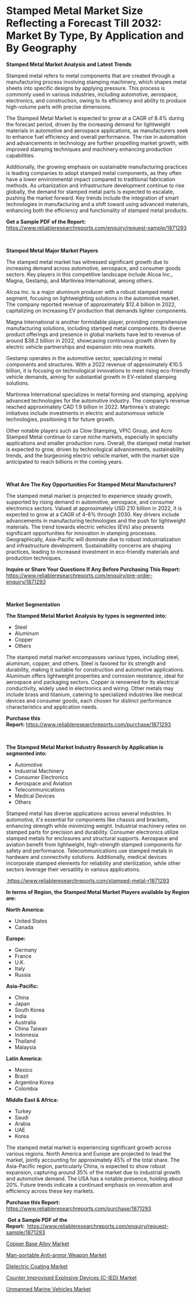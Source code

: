 <p><h1>Stamped Metal Market Size Reflecting a Forecast Till 2032: Market By Type, By Application and By Geography</h1></p><p><strong>Stamped Metal Market Analysis and Latest Trends</strong></p>
<p><p>Stamped metal refers to metal components that are created through a manufacturing process involving stamping machinery, which shapes metal sheets into specific designs by applying pressure. This process is commonly used in various industries, including automotive, aerospace, electronics, and construction, owing to its efficiency and ability to produce high-volume parts with precise dimensions.</p><p>The Stamped Metal Market is expected to grow at a CAGR of 8.4% during the forecast period, driven by the increasing demand for lightweight materials in automotive and aerospace applications, as manufacturers seek to enhance fuel efficiency and overall performance. The rise in automation and advancements in technology are further propelling market growth, with improved stamping techniques and machinery enhancing production capabilities.</p><p>Additionally, the growing emphasis on sustainable manufacturing practices is leading companies to adopt stamped metal components, as they often have a lower environmental impact compared to traditional fabrication methods. As urbanization and infrastructure development continue to rise globally, the demand for stamped metal parts is expected to escalate, pushing the market forward. Key trends include the integration of smart technologies in manufacturing and a shift toward using advanced materials, enhancing both the efficiency and functionality of stamped metal products.</p></p>
<p><strong>Get a Sample PDF of the Report:&nbsp;</strong> <a href="https://www.reliableresearchreports.com/enquiry/request-sample/1871293?utm_campaign=24&utm_medium=2&utm_source=Github&utm_content=ia&utm_term=31012025&utm_id=stamped-metal">https://www.reliableresearchreports.com/enquiry/request-sample/1871293</a></p>
<p>&nbsp;</p>
<p><strong>Stamped Metal Major Market Players</strong></p>
<p><p>The stamped metal market has witnessed significant growth due to increasing demand across automotive, aerospace, and consumer goods sectors. Key players in this competitive landscape include Alcoa Inc., Magna, Gestamp, and Martinrea International, among others. </p><p>Alcoa Inc. is a major aluminum producer with a robust stamped metal segment, focusing on lightweighting solutions in the automotive market. The company reported revenue of approximately $12.4 billion in 2022, capitalizing on increasing EV production that demands lighter components.</p><p>Magna International is another formidable player, providing comprehensive manufacturing solutions, including stamped metal components. Its diverse product offerings and presence in global markets have led to revenue of around $38.2 billion in 2022, showcasing continuous growth driven by electric vehicle partnerships and expansion into new markets.</p><p>Gestamp operates in the automotive sector, specializing in metal components and structures. With a 2022 revenue of approximately €10.5 billion, it is focusing on technological innovations to meet rising eco-friendly vehicle demands, aiming for substantial growth in EV-related stamping solutions.</p><p>Martinrea International specializes in metal forming and stamping, applying advanced technologies for the automotive industry. The company’s revenue reached approximately CAD 1.9 billion in 2022. Martinrea's strategic initiatives include investments in electric and autonomous vehicle technologies, positioning it for future growth.</p><p>Other notable players such as Clow Stamping, VPIC Group, and Acro Stamped Metal continue to carve niche markets, especially in specialty applications and smaller production runs. Overall, the stamped metal market is expected to grow, driven by technological advancements, sustainability trends, and the burgeoning electric vehicle market, with the market size anticipated to reach billions in the coming years.</p></p>
<p>&nbsp;</p>
<p><strong>What Are The Key Opportunities For Stamped Metal Manufacturers?</strong></p>
<p><p>The stamped metal market is projected to experience steady growth, supported by rising demand in automotive, aerospace, and consumer electronics sectors. Valued at approximately USD 210 billion in 2022, it is expected to grow at a CAGR of 4-6% through 2030. Key drivers include advancements in manufacturing technologies and the push for lightweight materials. The trend towards electric vehicles (EVs) also presents significant opportunities for innovation in stamping processes. Geographically, Asia-Pacific will dominate due to robust industrialization and infrastructure development. Sustainability concerns are shaping practices, leading to increased investment in eco-friendly materials and production techniques.</p></p>
<p><strong>Inquire or Share Your Questions If Any Before Purchasing This Report:</strong> <a href="https://www.reliableresearchreports.com/enquiry/pre-order-enquiry/1871293?utm_campaign=24&utm_medium=2&utm_source=Github&utm_content=ia&utm_term=31012025&utm_id=stamped-metal">https://www.reliableresearchreports.com/enquiry/pre-order-enquiry/1871293</a></p>
<p>&nbsp;</p>
<p><strong>Market Segmentation</strong></p>
<p><strong>The Stamped Metal Market Analysis by types is segmented into:</strong></p>
<p><ul><li>Steel</li><li>Aluminum</li><li>Copper</li><li>Others</li></ul></p>
<p><p>The stamped metal market encompasses various types, including steel, aluminum, copper, and others. Steel is favored for its strength and durability, making it suitable for construction and automotive applications. Aluminum offers lightweight properties and corrosion resistance, ideal for aerospace and packaging sectors. Copper is renowned for its electrical conductivity, widely used in electronics and wiring. Other metals may include brass and titanium, catering to specialized industries like medical devices and consumer goods, each chosen for distinct performance characteristics and application needs.</p></p>
<p><strong>Purchase this Report:&nbsp;</strong><a href="https://www.reliableresearchreports.com/purchase/1871293?utm_campaign=24&utm_medium=2&utm_source=Github&utm_content=ia&utm_term=31012025&utm_id=stamped-metal">https://www.reliableresearchreports.com/purchase/1871293</a></p>
<p>&nbsp;</p>
<p><strong>The Stamped Metal Market Industry Research by Application is segmented into:</strong></p>
<p><ul><li>Automotive</li><li>Industrial Machinery</li><li>Consumer Electronics</li><li>Aerospace and Aviation</li><li>Telecommunications</li><li>Medical Devices</li><li>Others</li></ul></p>
<p><p>Stamped metal has diverse applications across several industries. In automotive, it's essential for components like chassis and brackets, enhancing strength while minimizing weight. Industrial machinery relies on stamped parts for precision and durability. Consumer electronics utilize stamped metals for enclosures and structural supports. Aerospace and aviation benefit from lightweight, high-strength stamped components for safety and performance. Telecommunications use stamped metals in hardware and connectivity solutions. Additionally, medical devices incorporate stamped elements for reliability and sterilization, while other sectors leverage their versatility in various applications.</p></p>
<p><a href="https://www.reliableresearchreports.com/stamped-metal-r1871293?utm_campaign=24&utm_medium=2&utm_source=Github&utm_content=ia&utm_term=31012025&utm_id=stamped-metal">&nbsp;https://www.reliableresearchreports.com/stamped-metal-r1871293</a></p>
<p><strong>In terms of Region, the Stamped Metal Market Players available by Region are:</strong></p>
<p>
    <p> <strong> North America: </strong>
        <ul>
            <li>United States</li>
            <li>Canada</li>
        </ul>
        </p> 
    <p> <strong> Europe: </strong>
        <ul>
            <li>Germany</li>
            <li>France</li>
            <li>U.K.</li>
            <li>Italy</li>
            <li>Russia</li>
        </ul>
        </p> 
    <p> <strong> Asia-Pacific: </strong>
        <ul>
            <li>China</li>
            <li>Japan</li>
            <li>South Korea</li>
            <li>India</li>
            <li>Australia</li>
            <li>China Taiwan</li>
            <li>Indonesia</li>
            <li>Thailand</li>
            <li>Malaysia</li>
        </ul>
        </p> 
    <p> <strong> Latin America: </strong>
        <ul>
            <li>Mexico</li>
            <li>Brazil</li>
            <li>Argentina Korea</li>
            <li>Colombia</li>
        </ul>
        </p> 
    <p> <strong> Middle East & Africa: </strong>
        <ul>
            <li>Turkey</li>
            <li>Saudi</li>
            <li>Arabia</li>
            <li>UAE</li>
            <li>Korea</li>
        </ul>
    </p>
    </p>
<p><p>The stamped metal market is experiencing significant growth across various regions. North America and Europe are projected to lead the market, jointly accounting for approximately 45% of the total share. The Asia-Pacific region, particularly China, is expected to show robust expansion, capturing around 35% of the market due to industrial growth and automotive demand. The USA has a notable presence, holding about 20%. Future trends indicate a continued emphasis on innovation and efficiency across these key markets.</p></p>
<p><strong>Purchase this Report: </strong><a href="https://www.reliableresearchreports.com/purchase/1871293?utm_campaign=24&utm_medium=2&utm_source=Github&utm_content=ia&utm_term=31012025&utm_id=stamped-metal">https://www.reliableresearchreports.com/purchase/1871293</a></p>
<p>&nbsp;<strong>Get a Sample PDF of the Report:&nbsp;&nbsp;</strong><a href="https://www.reliableresearchreports.com/enquiry/request-sample/1871293?utm_campaign=24&utm_medium=2&utm_source=Github&utm_content=ia&utm_term=31012025&utm_id=stamped-metal">https://www.reliableresearchreports.com/enquiry/request-sample/1871293</a></p>
<p><strong></strong></p>
<p><p><a href="https://github.com/yazminwollma30/Market-Research-Report-List-1/blob/main/copper-base-alloy-market.md?utm_campaign=24&utm_medium=2&utm_source=Github&utm_content=ia&utm_term=31012025&utm_id=stamped-metal">Copper Base Alloy Market</a></p><p><a href="https://www.linkedin.com/pulse/navigating-global-man-portable-anti-armor-weapon-market-landscape-dbnqf?utm_campaign=24&utm_medium=2&utm_source=Github&utm_content=ia&utm_term=31012025&utm_id=stamped-metal">Man-portable Anti-armor Weapon Market</a></p><p><a href="https://github.com/steidmindy199393/Market-Research-Report-List-1/blob/main/dielectric-coating-market.md?utm_campaign=24&utm_medium=2&utm_source=Github&utm_content=ia&utm_term=31012025&utm_id=stamped-metal">Dielectric Coating Market</a></p><p><a href="https://www.linkedin.com/pulse/industry-projections-global-counter-improvised-explosive-at8re?utm_campaign=24&utm_medium=2&utm_source=Github&utm_content=ia&utm_term=31012025&utm_id=stamped-metal">Counter Improvised Explosive Devices (C-IED) Market</a></p><p><a href="https://www.linkedin.com/pulse/future-outlook-unmanned-marine-vehicles-market-20252032-anticipated-q3gpe?utm_campaign=24&utm_medium=2&utm_source=Github&utm_content=ia&utm_term=31012025&utm_id=stamped-metal">Unmanned Marine Vehicles Market</a></p></p>